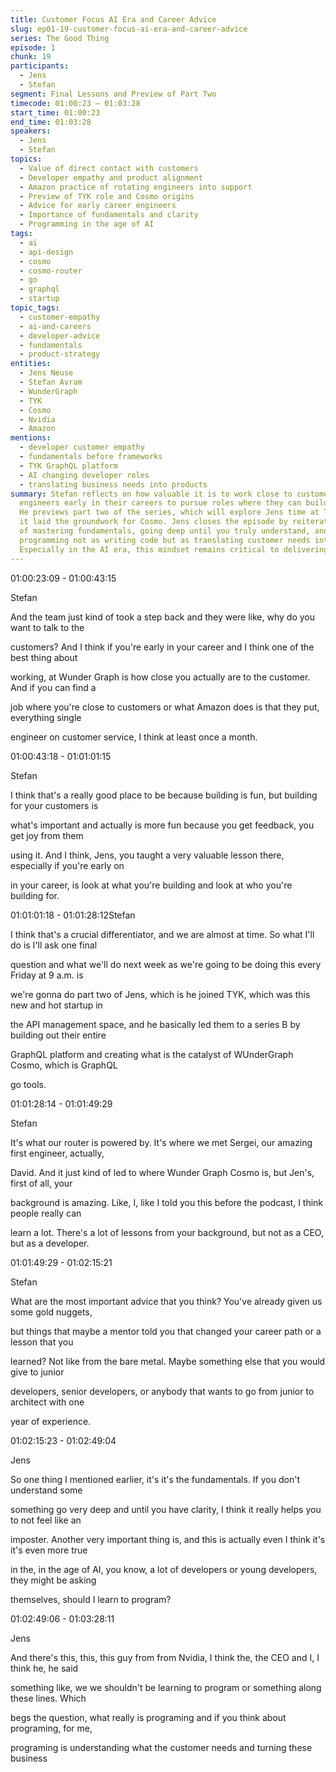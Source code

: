 ```yaml
---
title: Customer Focus AI Era and Career Advice
slug: ep01-19-customer-focus-ai-era-and-career-advice
series: The Good Thing
episode: 1
chunk: 19
participants:
  - Jens
  - Stefan
segment: Final Lessons and Preview of Part Two
timecode: 01:00:23 – 01:03:28
start_time: 01:00:23
end_time: 01:03:28
speakers:
  - Jens
  - Stefan
topics:
  - Value of direct contact with customers
  - Developer empathy and product alignment
  - Amazon practice of rotating engineers into support
  - Preview of TYK role and Cosmo origins
  - Advice for early career engineers
  - Importance of fundamentals and clarity
  - Programming in the age of AI
tags:
  - ai
  - api-design
  - cosmo
  - cosmo-router
  - go
  - graphql
  - startup
topic_tags:
  - customer-empathy
  - ai-and-careers
  - developer-advice
  - fundamentals
  - product-strategy
entities:
  - Jens Neuse
  - Stefan Avram
  - WunderGraph
  - TYK
  - Cosmo
  - Nvidia
  - Amazon
mentions:
  - developer customer empathy
  - fundamentals before frameworks
  - TYK GraphQL platform
  - AI changing developer roles
  - translating business needs into products
summary: Stefan reflects on how valuable it is to work close to customers and urges
  engineers early in their careers to pursue roles where they can build with feedback.
  He previews part two of the series, which will explore Jens time at TYK and how
  it laid the groundwork for Cosmo. Jens closes the episode by reiterating the importance
  of mastering fundamentals, going deep until you truly understand, and thinking of
  programming not as writing code but as translating customer needs into software.
  Especially in the AI era, this mindset remains critical to delivering real value.
---
```



01:00:23:09 - 01:00:43:15

Stefan

And the team just kind of took a step back and they were like, why do you want to talk to the

customers? And I think if you're early in your career and I think one of the best thing about

working, at Wunder Graph is how close you actually are to the customer. And if you can find a

job where you're close to customers or what Amazon does is that they put, everything single

engineer on customer service, I think at least once a month.

01:00:43:18 - 01:01:01:15

Stefan

I think that's a really good place to be because building is fun, but building for your customers is

what's important and actually is more fun because you get feedback, you get joy from them

using it. And I think, Jens, you taught a very valuable lesson there, especially if you're early on

in your career, is look at what you're building and look at who you're building for.

01:01:01:18 - 01:01:28:12Stefan

I think that's a crucial differentiator, and we are almost at time. So what I'll do is I'll ask one final

question and what we'll do next week as we're going to be doing this every Friday at 9 a.m. is

we're gonna do part two of Jens, which is he joined TYK, which was this new and hot startup in

the API management space, and he basically led them to a series B by building out their entire

GraphQL platform and creating what is the catalyst of WUnderGraph Cosmo, which is GraphQL

go tools.

01:01:28:14 - 01:01:49:29

Stefan

It's what our router is powered by. It's where we met Sergei, our amazing first engineer, actually,

David. And it just kind of led to where Wunder Graph Cosmo is, but Jen's, first of all, your

background is amazing. Like, I, like I told you this before the podcast, I think people really can

learn a lot. There's a lot of lessons from your background, but not as a CEO, but as a developer.

01:01:49:29 - 01:02:15:21

Stefan

What are the most important advice that you think? You've already given us some gold nuggets,

but things that maybe a mentor told you that changed your career path or a lesson that you

learned? Not like from the bare metal. Maybe something else that you would give to junior

developers, senior developers, or anybody that wants to go from junior to architect with one

year of experience.

01:02:15:23 - 01:02:49:04

Jens

So one thing I mentioned earlier, it's it's the fundamentals. If you don't understand some

something go very deep and until you have clarity, I think it really helps you to not feel like an

imposter. Another very important thing is, and this is actually even I think it's it's even more true

in the, in the age of AI, you know, a lot of developers or young developers, they might be asking

themselves, should I learn to program?

01:02:49:06 - 01:03:28:11

Jens

And there's this, this, this guy from from Nvidia, I think the, the CEO and I, I think he, he said

something like, we we shouldn't be learning to program or something along these lines. Which

begs the question, what really is programing and if you think about programing, for me,

programing is understanding what the customer needs and turning these business

